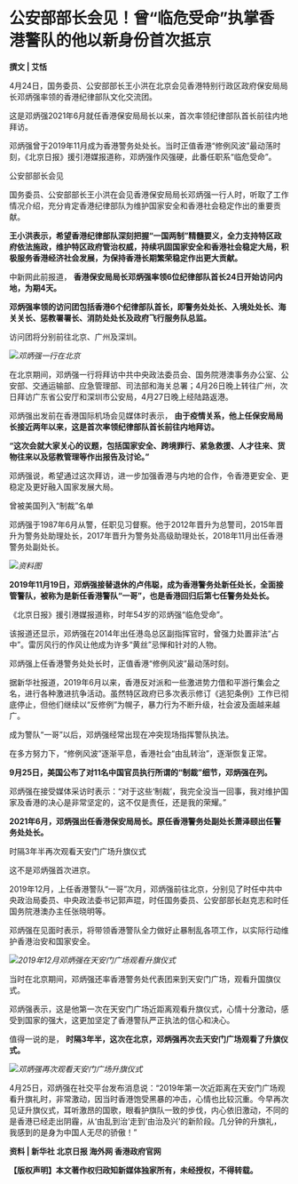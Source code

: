 # 公安部部长会见！曾“临危受命”执掌香港警队的他以新身份首次抵京

**撰文 | 艾恬**

4月24日，国务委员、公安部部长王小洪在北京会见香港特别行政区政府保安局局长邓炳强率领的香港纪律部队文化交流团。

这是邓炳强2021年6月就任香港保安局局长以来，首次率领纪律部队首长前往内地拜访。

邓炳强曾于2019年11月成为香港警务处处长。当时正值香港“修例风波”最动荡时刻，《北京日报》援引港媒报道称，邓炳强作风强硬，此番任职系“临危受命”。

公安部部长会见

国务委员、公安部部长王小洪在会见香港保安局局长邓炳强一行人时，听取了工作情况介绍，充分肯定香港纪律部队为维护国家安全和香港社会稳定作出的重要贡献。

**王小洪表示，希望香港纪律部队深刻把握“一国两制”精髓要义，全力支持特区政府依法施政，维护特区政府管治权威，持续巩固国家安全和香港社会稳定大局，积极服务香港经济社会发展，为保持香港长期繁荣稳定作出更大贡献。**

中新网此前报道， **香港保安局局长邓炳强率领6位纪律部队首长24日开始访问内地，为期4天。**

**邓炳强率领的访问团包括香港6个纪律部队首长，即警务处处长、入境处处长、海关关长、惩教署署长、消防处处长及政府飞行服务队总监。**

访问团将分别前往北京、广州及深圳。

![](https://inews.gtimg.com/news_bt/OzmA4clpJPtW4YV4hVYzFuSqwEop2PQbNslay4EsMRg3cAA/1000)_邓炳强一行在北京_

在北京期间，邓炳强一行将拜访中共中央政法委员会、国务院港澳事务办公室、公安部、交通运输部、应急管理部、司法部和海关总署；4月26日晚上转往广州，次日拜访广东省公安厅和深圳市公安局，4月27日晚上经陆路返港。

邓炳强出发前在香港国际机场会见媒体时表示， **由于疫情关系，他上任保安局局长接近两年以来，这是首次率领纪律部队首长前往内地拜访。**

**“这次会就大家关心的议题，包括国家安全、跨境罪行、紧急救援、人才往来、货物往来以及惩教管理等作出报告及讨论。”**

邓炳强说，希望通过这次拜访，进一步加强香港与内地的合作，令香港更安全、更稳定及更好融入国家发展大局。

曾被美国列入“制裁”名单

邓炳强于1987年6月从警，任职见习督察。他于2012年晋升为总警司，2015年晋升为警务处助理处长，2017年晋升为警务处高级助理处长，2018年11月出任香港警务处副处长。

![](https://inews.gtimg.com/news_bt/OPqqqOqMX8UutZ0QgIhPBYV7HXdB1BL7fmZ7tc5JgdSRUAA/1000)_资料图_

**2019年11月19日，邓炳强接替退休的卢伟聪，成为香港警务处新任处长，全面接管警队，被称为是新任香港警队“一哥”，也是香港回归后第七任警务处处长。**

《北京日报》援引港媒报道称，时年54岁的邓炳强“临危受命”。

该报道还显示，邓炳强在2014年出任港岛总区副指挥官时，曾强力处置非法“占中”。雷厉风行的作风让他成为许多“黄丝”忌惮和针对的人物。

邓炳强上任香港警务处处长时，正值香港“修例风波”最动荡时刻。

据新华社报道，2019年6月以来，香港反对派和一些激进势力借和平游行集会之名，进行各种激进抗争活动。虽然特区政府已多次表示修订《逃犯条例》工作已彻底停止，但他们继续以“反修例”为幌子，暴力行为不断升级，社会波及面越来越广。

成为警队“一哥”以后，邓炳强经常出现在冲突现场指挥警队执法。

在多方努力下，“修例风波”逐渐平息，香港社会“由乱转治”，逐渐恢复正常。

**9月25日，美国公布了对11名中国官员执行所谓的“制裁”细节，邓炳强在列。**

邓炳强在接受媒体采访时表示：“对于这些‘制裁’，我完全没当一回事，我对维护国家及香港的决心是非常坚定的，这不仅是责任，还是我的荣耀。”

**2021年6月，邓炳强出任香港保安局局长。原任香港警务处副处长萧泽颐出任警务处处长。**

时隔3年半再次观看天安门广场升旗仪式

这不是邓炳强首次进京。

2019年12月，上任香港警队“一哥”次月，邓炳强前往北京，分别见了时任中共中央政治局委员、中央政法委书记郭声琨，时任国务委员、公安部部长赵克志和时任国务院港澳办主任张晓明等。

邓炳强在见面时表示，将带领香港警队全力做好止暴制乱各项工作，以实际行动维护香港治安和国家安全。

![](https://inews.gtimg.com/news_bt/OJ6LtnHzcrUxMX8hB0rRu8JJD4IV5cWXfcwSQ0dabLPvQAA/1000)_2019年12月邓炳强在天安门广场观看升旗仪式_

当时在北京期间，邓炳强还率香港警务处代表团来到天安门广场，观看升国旗仪式。

邓炳强表示，这是他第一次在天安门广场近距离观看升旗仪式，心情十分激动，感受到国家的强大，这更加坚定了香港警队严正执法的信心和决心。

值得一说的是， **时隔3年半，这次在北京，邓炳强再次去天安门广场观看了升旗仪式。**

![](https://inews.gtimg.com/news_bt/OgFGlJkQVKL31UPlHUk2MSN7vZ_z5e3kpAv9W6GtInSWAAA/1000)_邓炳强再次观看天安门广场升旗仪式_

4月25日，邓炳强在社交平台发布消息说：“2019年第一次近距离在天安门广场观看升旗礼时，非常激动，因当时香港饱受黑暴的冲击，心情也比较沉重。今早再次见证升旗仪式，耳听激昂的国歌，眼看护旗队一致的步伐，内心依旧激动，不同的是香港已经走出阴霾，从‘由乱到治’走到‘由治及兴’的新阶段。几分钟的升旗礼，我感到的是身为中国人无尽的骄傲！”

**资料 | 新华社 北京日报 海外网 香港政府官网**

**【版权声明】本文著作权归政知新媒体独家所有，未经授权，不得转载。**

